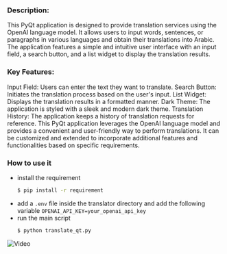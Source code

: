 ### Description:
This PyQt application is designed to provide translation services using the OpenAI language model. It allows users to input words, sentences, or paragraphs in various languages and obtain their translations into Arabic. The application features a simple and intuitive user interface with an input field, a search button, and a list widget to display the translation results.

### Key Features:

Input Field: Users can enter the text they want to translate.
Search Button: Initiates the translation process based on the user's input.
List Widget: Displays the translation results in a formatted manner.
Dark Theme: The application is styled with a sleek and modern dark theme.
Translation History: The application keeps a history of translation requests for reference.
This PyQt application leverages the OpenAI language model and provides a convenient and user-friendly way to perform translations. It can be customized and extended to incorporate additional features and functionalities based on specific requirements.

### How to use it
- install the requirement 
    ```bash
    $ pip install -r requirement
    ```
- add a `.env` file inside the translator directory and add the following variable `OPENAI_API_KEY=your_openai_api_key`
- run the main script 
    ```bash
    $ python translate_qt.py
    ```

![Video](https://youtu.be/PsuWlNQVhzA)
